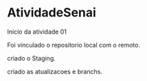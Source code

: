 # AtividadeSenai

Inicio da atividade 01

Foi vinculado o repositorio local com o remoto.

criado o Staging.

criado as atualizacoes e branchs.
